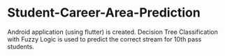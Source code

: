 # Student-Career-Area-Prediction
Android application (using flutter) is created. Decision Tree Classification with Fuzzy Logic is used to predict the correct stream for 10th pass students.
